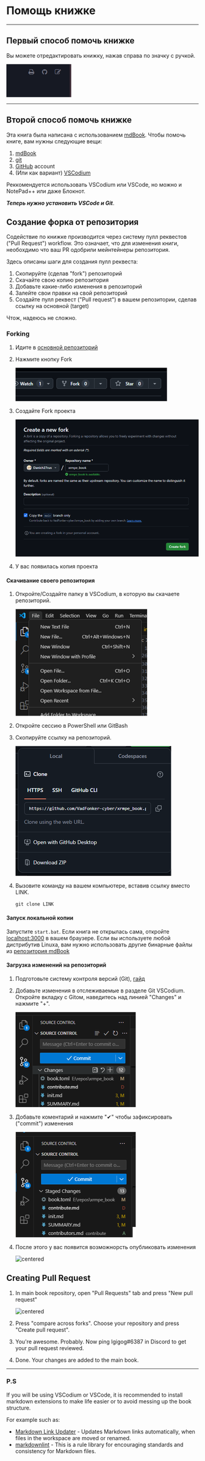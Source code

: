 # Помощь книжке

___

## Первый способ помочь книжке

Вы можете отредактировать книжку, нажав справа по значку с ручкой.

![suggest an edit centered](../images/suggest-an-edit.png)

___

## Второй способ помочь книжке

Эта книга была написана с использованием [mdBook](https://github.com/rust-lang/mdBook). Чтобы помочь книге, вам нужны следующие вещи:

1. [mdBook](https://github.com/rust-lang/mdBook)
2. [git](https://gitforwindows.org/)
3. [GitHub](https://github.com/) account
4. (Или как вариант) [VSCodium](https://vscodium.com/)

Реккомендуется использовать VSCodium или VSCode, но можно и NotePad++ или даже Блокнот.

*__Теперь нужно установить VSCode и Git__*.

## Создание форка от репозитория

Содействие по книжке производится через систему пулл реквестов ("Pull Request") workflow. Это означает, что для изменения книги, необохдимо что ваш PR одобрили мейнтейнеры репозитория.

Здесь описаны шаги для создания пулл реквеста:

1. Скопируйте (сделав "fork") репозиторий
2. Скачайте свою копию репозитория
3. Добавьте какие-либо изменения в репозиторий
4. Залейте свои правки на свой репозиторий
5. Создайте пулл реквест ("Pull request") в вашем репозитории, сделав ссылку на основной (target)

Чтож, надеюсь не сложно.

### Forking

1. Идите в [основной репозиторий](https://github.com/VadFonker-cyber/xrmpe_book)
2. Нажмите кнопку Fork

    ![centered](../images/fork.png)

3. Создайте Fork проекта

    ![centered](../images/create-fork.png)

4. У вас появилась копия проекта

#### Скачивание своего репозитория

1. Откройте/Создайте папку в VSCodium, в которую вы скачаете репозиторий.

    ![centered](../images/folder-download.png)

2. Откройте сессию в PowerShell или GitBash
3. Скопируйте ссылку на репозиторий.

    ![centered](../images/https-git.png)

4. Вызовите команду на вашем компьютере, вставив ссылку вместо LINK.

    ```git
    git clone LINK
    ```

#### Запуск локальной копии

Запустите `start.bat`. Если книга не открылась сама, откройте [localhost:3000](localhost:3000) в вашем браузере.
Если вы используете любой дистрибутив Linuxa, вам нужно использовать другие бинарные файлы из [репозитория mdBook](https://github.com/rust-lang/mdBook/releases)

#### Загрузка изменений на репозиторий

1. Подготовьте систему контроля версий (Git), [гайд](https://docs.github.com/ru/get-started/getting-started-with-git/set-up-git)

2. Добавьте изменения в отслеживаемые в разделе Git VSCodium. Откройте вкладку с Gitом, наведитесь над линией "Changes" и нажмите "+".

    ![centered](../images/git-add.png)

3. Добавьте коментарий и нажмите "✔" чтобы зафиксировать ("commit") изменения

    ![centered](../images/git-commit.png)

4. После этого у вас появится возможнорсть опубликовать изменения

    ![centered](contributing-images/9.PNG)

## Creating Pull Request

1. In main book repository, open "Pull Requests" tab and press "New pull request"

    ![centered](contributing-images/10.PNG)

2. Press "compare across forks". Choose your repository and press "Create pull request".

3. You're awesome. Probably. Now ping Igigog#6387 in Discord to get your pull request reviewed.

4. Done. Your changes are added to the main book.

___

### P.S

If you will be using VSCodium or VSCode, it is recommended to install markdown extensions to make life easier or to avoid messing up the book structure.

For example such as:

- [Markdown Link Updater](https://open-vsx.org/extension/mathiassoeholm/markdown-link-updater) - Updates Markdown links automatically, when files in the workspace are moved or renamed.
- [markdownlint](https://open-vsx.org/extension/DavidAnson/vscode-markdownlint) - This is a rule library for encouraging standards and consistency for Markdown files.
